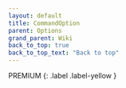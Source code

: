 ```yaml
---
layout: default
title: CommandOption
parent: Options
grand_parent: Wiki
back_to_top: true
back_to_top_text: "Back to top"
---
```



PREMIUM
{: .label .label-yellow }